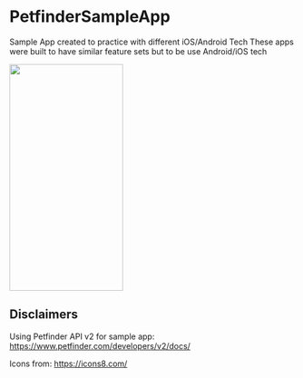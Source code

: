 # PetfinderSampleApp
Sample App created to practice with different iOS/Android Tech
These apps were built to have similar feature sets but to be use Android/iOS tech

<img src="https://github.com/laurenyew/PetfinderSampleApp/blob/develop/ios/Screenshots/Dog_Search_iOS_Demo_Screenshot.png" data-canonical-src="https://github.com/laurenyew/PetfinderSampleApp/blob/develop/ios/Screenshots/Dog_Search_iOS_Demo_Screenshot.png" width="200" height="400" />

## Disclaimers

Using Petfinder API v2 for sample app:
https://www.petfinder.com/developers/v2/docs/

Icons from: https://icons8.com/
